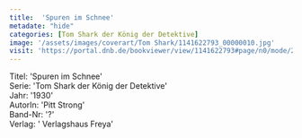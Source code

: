 ```yaml
---
title:  'Spuren im Schnee'
metadate: "hide"
categories: [Tom Shark der König der Detektive]
image: '/assets/images/coverart/Tom Shark/1141622793_00000010.jpg'
visit: 'https://portal.dnb.de/bookviewer/view/1141622793#page/n0/mode/2up'
---
```

Titel: 'Spuren im Schnee' <br>
Serie: 'Tom Shark der König der Detektive' <br>
Jahr: '1930' <br>
AutorIn: 'Pitt Strong' <br>
Band-Nr: '?' <br>
Verlag: ' Verlagshaus Freya'